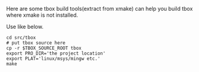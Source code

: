 
Here are some tbox build tools(extract from xmake) can help you build tbox where xmake is not installed.

Use like below.

```
cd src/tbox
# put tbox source here
cp -r $TBOX_SOURCE_ROOT tbox
export PRO_DIR='the project location'
export PLAT='linux/msys/mingw etc.'
make
```